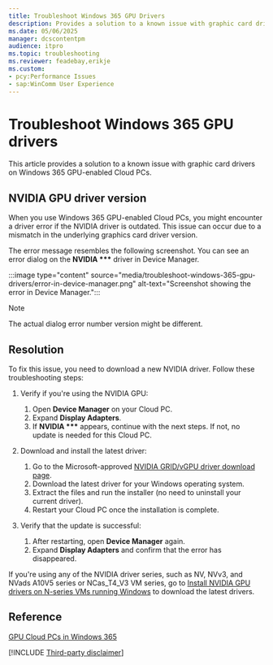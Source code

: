 ```yaml
---
title: Troubleshoot Windows 365 GPU Drivers
description: Provides a solution to a known issue with graphic card drivers on Windows 365 GPU-enabled Cloud PCs.
ms.date: 05/06/2025
manager: dcscontentpm
audience: itpro
ms.topic: troubleshooting
ms.reviewer: feadebay,erikje
ms.custom:
- pcy:Performance Issues
- sap:WinComm User Experience
---
```

# Troubleshoot Windows 365 GPU drivers

This article provides a solution to a known issue with graphic card drivers on Windows 365 GPU-enabled Cloud PCs.

## NVIDIA GPU driver version

When you use Windows 365 GPU-enabled Cloud PCs, you might encounter a driver error if the NVIDIA driver is outdated. This issue can occur due to a mismatch in the underlying graphics card driver version. 

The error message resembles the following screenshot. You can see an error dialog on the **NVIDIA \*\*\*** driver in Device Manager.

:::image type="content" source="media/troubleshoot-windows-365-gpu-drivers/error-in-device-manager.png" alt-text="Screenshot showing the error in Device Manager.":::

> [!NOTE]
> The actual dialog error number version might be different.

## Resolution

To fix this issue, you need to download a new NVIDIA driver. Follow these troubleshooting steps:

1. Verify if you're using the NVIDIA GPU:

   1. Open **Device Manager** on your Cloud PC.
   2. Expand **Display Adapters**.
   3. If **NVIDIA \*\*\*** appears, continue with the next steps. If not, no update is needed for this Cloud PC.

2. Download and install the latest driver:

   1. Go to the Microsoft-approved [NVIDIA GRID/vGPU driver download page](/azure/virtual-machines/windows/n-series-driver-setup#nvidia-gridvgpu-drivers).
   2. Download the latest driver for your Windows operating system.
   3. Extract the files and run the installer (no need to uninstall your current driver).
   4. Restart your Cloud PC once the installation is complete.

3. Verify that the update is successful:

   1. After restarting, open **Device Manager** again.
   2. Expand **Display Adapters** and confirm that the error has disappeared.

If you're using any of the NVIDIA driver series, such as NV, NVv3, and NVads A10V5 series or NCas_T4_V3 VM series, go to [Install NVIDIA GPU drivers on N-series VMs running Windows](/azure/virtual-machines/windows/n-series-driver-setup#nvidia-gridvgpu-drivers) to download the latest drivers.

## Reference

[GPU Cloud PCs in Windows 365](/windows-365/enterprise/gpu-cloud-pc)

[!INCLUDE [Third-party disclaimer](../includes/third-party-disclaimer.md)]
